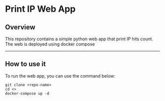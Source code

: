 # Print IP Web App

## Overview

This repository contains a simple python web app that print IP hits count. The web is deployed using docker compose

---

## How to use it

To run the web app, you can use the command below:
```
git clone <repo-name>
cd <>
docker-compose up -d
```


